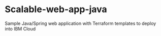 # Scalable-web-app-java
Sample Java/Spring web application with Terraform templates to deploy into IBM Cloud
